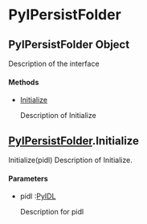 # PyIPersistFolder

## PyIPersistFolder Object



Description of the interface

#### Methods


  - [Initialize](PyIPersistFolder.md#pyipersistfolderinitialize)

    Description of Initialize&nbsp;

## [PyIPersistFolder](#pyipersistfolder)\.Initialize

Initialize\(pidl\)
Description of Initialize\.

#### Parameters


  - pidl :[PyIDL](#pyidl)

    Description for pidl